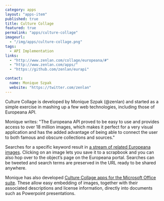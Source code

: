 ```yaml
---
category: apps
layout: "apps-item"
published: true
title: Culture Collage
featured: true
permalink: "apps/culture-collage"
imageurl: 
  - "/img/apps/culture-collage.png"
tags: 
  - API Implementation
links: 
  - "http://www.zenlan.com/collage/europeana/#"
  - "http://www.zenlan.com/apps/"
  - "https://github.com/zenlan/eurapi"

contact: 
  name: Monique Szpak
  website: "https://twitter.com/zenlan"
---
```


Culture Collage is developed by Monique Szpak (@zenlan) and started as a simple exercise in mashing up a few web technologies, including those of Europeana API.

Monique writes: "The Europeana API proved to be easy to use and provides access to over 18 million images, which makes it perfect for a very visual application and has the added advantage of being able to connect the user to both famous and obscure collections and sources."

Searches for a specific keyword result in [a stream of related Europeana images](http://zenlan.com/collage/europeana/#bicyclette "Search Culture Collage for images matching bicyclette on Europeana"). Clicking on an image lets you save it to a scrapbook and you can also hop over to the object’s page on the Europeana portal. Searches can be tweeted and search terms are preserved in the URL ready to be shared anywhere.

Monique has also developed [Culture Collage apps for the Microsoft Office suite](http://www.zenlan.com/apps/). These allow easy embedding of images, together with their associated descriptions and license information, directly into documents such as Powerpoint presentations.
